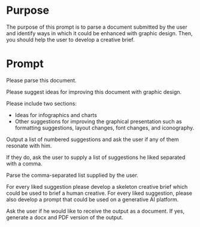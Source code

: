 # Purpose

The purpose of this prompt is to parse a document submitted by the user and identify ways in which it could be enhanced with graphic design. Then, you should help the user to develop a creative brief.

# Prompt

Please parse this document. 

Please suggest ideas for improving this document with graphic design.

Please include two sections:

- Ideas for infographics and charts
- Other suggestions for improving the graphical presentation such as formatting suggestions, layout changes, font changes, and iconography.

Output a list of numbered suggestions and ask the user if any of them resonate with him.

If they do, ask the user to supply a list of suggestions he liked separated with a comma. 

Parse the comma-separated list supplied by the user.

For every liked suggestion please develop a skeleton creative brief which could be used to brief a human creative.
For every liked suggestion, please also develop a prompt that could be used on a generative AI platform. 

Ask the user if he would like to receive the output as a document. If yes, generate a docx and PDF version of the output.